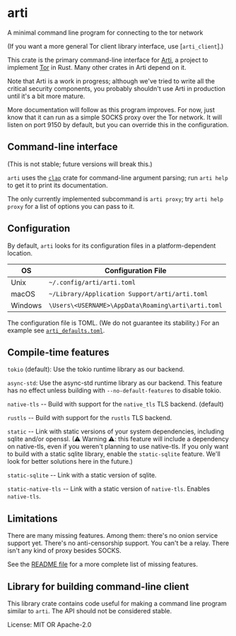 # arti

A minimal command line program for connecting to the tor network

(If you want a more general Tor client library interface, use [`arti_client`].)

This crate is the primary command-line interface for
[Arti](https://gitlab.torproject.org/tpo/core/arti/), a project to
implement [Tor](https://www.torproject.org/) in Rust.
Many other crates in Arti depend on it.

Note that Arti is a work in progress; although we've tried to
write all the critical security components, you probably shouldn't
use Arti in production until it's a bit more mature.

More documentation will follow as this program improves.  For now,
just know that it can run as a simple SOCKS proxy over the Tor network.
It will listen on port 9150 by default, but you can override this in
the configuration.

## Command-line interface

(This is not stable; future versions will break this.)

`arti` uses the [`clap`](https://docs.rs/clap/) crate for command-line
argument parsing; run `arti help` to get it to print its documentation.

The only currently implemented subcommand is `arti proxy`; try
`arti help proxy` for a list of options you can pass to it.

## Configuration

By default, `arti` looks for its configuration files in a
platform-dependent location.

| OS      | Configuration File                                 |
|---------|----------------------------------------------------|
| Unix    | `~/.config/arti/arti.toml`                         |
| macOS   | `~/Library/Application Support/arti/arti.toml`     |
| Windows | `\Users\<USERNAME>\AppData\Roaming\arti\arti.toml` |

The configuration file is TOML.  (We do not guarantee its stability.)
For an example see [`arti_defaults.toml`](./arti_defaults.toml).

## Compile-time features

`tokio` (default): Use the tokio runtime library as our backend.

`async-std`: Use the async-std runtime library as our backend.
This feature has no effect unless building with `--no-default-features`
to disable tokio.

`native-tls` -- Build with support for the `native_tls` TLS
backend. (default)

`rustls` -- Build with support for the `rustls` TLS backend.

`static` -- Link with static versions of your system dependencies,
including sqlite and/or openssl.  (⚠ Warning ⚠: this feature will
include a dependency on native-tls, even if you weren't planning
to use native-tls.  If you only want to build with a static sqlite
library, enable the `static-sqlite` feature.  We'll look for
better solutions here in the future.)

`static-sqlite` -- Link with a static version of sqlite.

`static-native-tls` -- Link with a static version of `native-tls`.
Enables `native-tls`.

## Limitations

There are many missing features.  Among them: there's no onion
service support yet. There's no anti-censorship support.  You
can't be a relay.  There isn't any kind of proxy besides SOCKS.

See the [README
file](https://gitlab.torproject.org/tpo/core/arti/-/blob/main/README.md)
for a more complete list of missing features.

## Library for building command-line client

This library crate contains code useful for making
a command line program similar to `arti`.
The API should not be considered stable.

License: MIT OR Apache-2.0

